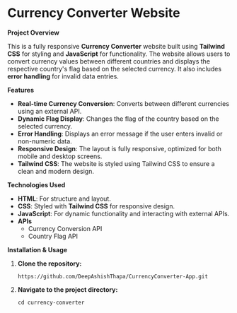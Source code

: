  <h1>Currency Converter Website</h1>

  <p><strong>Project Overview</strong></p>
  <p>
    This is a fully responsive <strong>Currency Converter</strong> website built using <strong>Tailwind CSS</strong> for styling and <strong>JavaScript</strong> for functionality. 
    The website allows users to convert currency values between different countries and displays the respective country's flag based on the selected currency. 
    It also includes <strong>error handling</strong> for invalid data entries.
  </p>

  <p><strong>Features</strong></p>
  <ul>
    <li><strong>Real-time Currency Conversion</strong>: Converts between different currencies using an external API.</li>
    <li><strong>Dynamic Flag Display</strong>: Changes the flag of the country based on the selected currency.</li>
    <li><strong>Error Handling</strong>: Displays an error message if the user enters invalid or non-numeric data.</li>
    <li><strong>Responsive Design</strong>: The layout is fully responsive, optimized for both mobile and desktop screens.</li>
    <li><strong>Tailwind CSS</strong>: The website is styled using Tailwind CSS to ensure a clean and modern design.</li>
  </ul>
  
  <p><strong>Technologies Used</strong></p>
  <ul>
    <li><strong>HTML</strong>: For structure and layout.</li>
    <li><strong>CSS</strong>: Styled with <strong>Tailwind CSS</strong> for responsive design.</li>
    <li><strong>JavaScript</strong>: For dynamic functionality and interacting with external APIs.</li>
    <li><strong>APIs</strong>
     <ul>
        <li>Currency Conversion API</li>
        <li>Country Flag API</li>
      </ul>
    </li>
  </ul>

   <p><strong>Installation & Usage</strong></p>
  <ol>
    <li><strong>Clone the repository:</strong>
      <pre><code>https://github.com/DeepAshishThapa/CurrencyConverter-App.git</code></pre>
    </li>

   <li><strong>Navigate to the project directory:</strong>
      <pre><code>cd currency-converter</code></pre>
    </li>
    